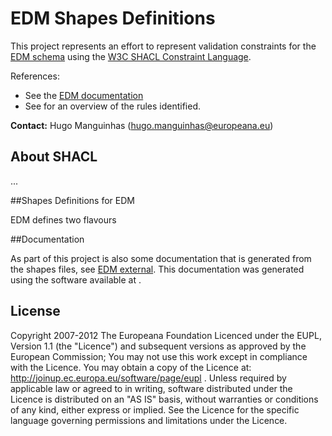 # EDM Shapes Definitions

This project represents an effort to represent validation constraints for the
[EDM schema](http://www.europeana.eu/schemas/edm/) using the [W3C SHACL Constraint Language](https://www.w3.org/TR/shacl/).

References:
- See the [EDM documentation](http://www.europeana.eu/schemas/edm/)
- See []() for an overview of the rules identified.


**Contact:** Hugo Manguinhas (hugo.manguinhas@europeana.eu)

## About SHACL

...

##Shapes Definitions for EDM

EDM defines two flavours

##Documentation

As part of this project is also some documentation that is generated from the 
shapes files, see [EDM external](doc/external/EDM.md). This documentation was generated using the software available at []().

## License
Copyright 2007-2012 The Europeana Foundation Licenced under the EUPL, 
Version 1.1 (the "Licence") and subsequent versions as approved by the European 
Commission; You may not use this work except in compliance with the Licence. 
You may obtain a copy of the Licence at: http://joinup.ec.europa.eu/software/page/eupl .
Unless required by applicable law or agreed to in writing, software distributed 
under the Licence is distributed on an "AS IS" basis, without warranties 
or conditions of any kind, either express or implied. See the Licence for 
the specific language governing permissions and limitations under the Licence.

